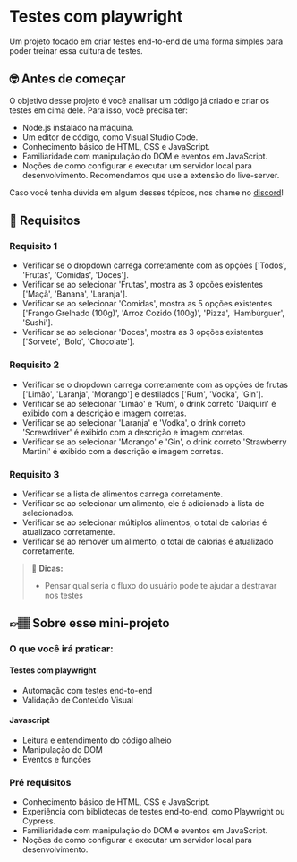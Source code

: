 # Testes com playwright

Um projeto focado em criar testes end-to-end de uma forma simples para poder treinar essa cultura de testes.

## 🤓 Antes de começar

O objetivo desse projeto é você analisar um código já criado e criar os testes em cima dele. Para isso, você precisa ter:

- Node.js instalado na máquina.
- Um editor de código, como Visual Studio Code.
- Conhecimento básico de HTML, CSS e JavaScript.
- Familiaridade com manipulação do DOM e eventos em JavaScript.
- Noções de como configurar e executar um servidor local para desenvolvimento. Recomendamos que use a extensão do live-server.

Caso você tenha dúvida em algum desses tópicos, nos chame no [discord](https://codante.io/#:~:text=PRO-,Entre%20na%20Comunidade,-Junte%2Dse%20%C3%A0)! 


## 🔨 Requisitos

### Requisito 1
- Verificar se o dropdown carrega corretamente com as opções ['Todos', 'Frutas', 'Comidas', 'Doces'].
- Verificar se ao selecionar 'Frutas', mostra as 3 opções existentes ['Maçã', 'Banana', 'Laranja'].
- Verificar se ao selecionar 'Comidas', mostra as 5 opções existentes ['Frango Grelhado (100g)', 'Arroz Cozido (100g)', 'Pizza', 'Hambúrguer', 'Sushi'].
- Verificar se ao selecionar 'Doces', mostra as 3 opções existentes ['Sorvete', 'Bolo', 'Chocolate'].

### Requisito 2
- Verificar se o dropdown carrega corretamente com as opções de frutas ['Limão', 'Laranja', 'Morango'] e destilados ['Rum', 'Vodka', 'Gin'].
- Verificar se ao selecionar 'Limão' e 'Rum', o drink correto 'Daiquiri' é exibido com a descrição e imagem corretas.
- Verificar se ao selecionar 'Laranja' e 'Vodka', o drink correto 'Screwdriver' é exibido com a descrição e imagem corretas.
- Verificar se ao selecionar 'Morango' e 'Gin', o drink correto 'Strawberry Martini' é exibido com a descrição e imagem corretas.

### Requisito 3
- Verificar se a lista de alimentos carrega corretamente.
- Verificar se ao selecionar um alimento, ele é adicionado à lista de selecionados.
- Verificar se ao selecionar múltiplos alimentos, o total de calorias é atualizado corretamente.
- Verificar se ao remover um alimento, o total de calorias é atualizado corretamente.

  
> 👀 **Dicas:**
> - Pensar qual seria o fluxo do usuário pode te ajudar a destravar nos testes


## 👉🏽 Sobre esse mini-projeto

### O que você irá praticar:

#### Testes com playwright

- Automação com testes end-to-end
- Validação de Conteúdo Visual

#### Javascript

- Leitura e entendimento do código alheio
- Manipulação do DOM
- Eventos e funções

### Pré requisitos

- Conhecimento básico de HTML, CSS e JavaScript.
- Experiência com bibliotecas de testes end-to-end, como Playwright ou Cypress.
- Familiaridade com manipulação do DOM e eventos em JavaScript.
- Noções de como configurar e executar um servidor local para desenvolvimento.
